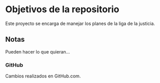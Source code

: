 # Objetivos de la repositorio

Este proyecto se encarga de manejar los planes de la liga de la justicia.

## Notas
Pueden hacer lo que quieran...

### GitHub

Cambios realizados en GitHub.com.
